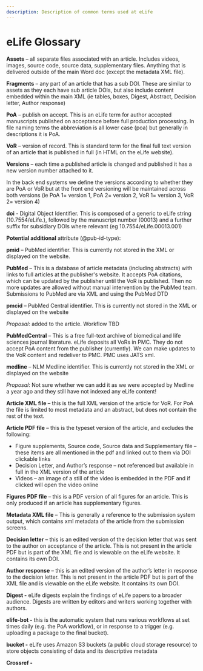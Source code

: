```yaml
---
description: Description of common terms used at eLife
---
```


# eLife Glossary

**Assets** – all separate files associated with an article. Includes videos, images, source code, source data, supplementary files. Anything that is delivered outside of the main Word doc \(except the metadata XML file\).

**Fragments** – any part of an article that has a sub DOI. These are similar to assets as they each have sub article DOIs, but also include content embedded within the main XML \(ie tables, boxes, Digest, Abstract, Decision letter, Author response\)

**PoA** – publish on accept. This is an eLife term for author accepted manuscripts published on acceptance before full production processing. In file naming terms the abbreviation is all lower case \(poa\) but generally in descriptions it is PoA.

**VoR** – version of record. This is standard term for the final full text version of an article that is published in full \(in HTML on the eLife website\). 

**Versions** – each time a published article is changed and published it has a new version number attached to it.

In the back end systems we define the versions according to whether they are PoA or VoR but at the front end versioning will be maintained across both versions \(ie PoA 1= version 1, PoA 2= version 2, VoR 1= version 3, VoR 2= version 4\)

**doi** - Digital Object Identifier. This is composed of a generic to eLife string \(10.7554/eLife.\), followed by the manuscript number \(00013\) and a further suffix for subsidiary DOIs where relevant \(eg 10.7554/eLife.00013.001\)

**Potential additional** attribute \(@pub-id-type\):

**pmid** – PubMed identifier. This is currently not stored in the XML or displayed on the website.

**PubMed** – This is a database of article metadata \(including abstracts\) with links to full articles at the publisher's website. It accepts PoA citations, which can be updated by the publisher until the VoR is published. Then no more updates are allowed without manual intervention by the PubMed team. Submissions to PubMed are via XML and using the PubMed DTD

**pmcid** – PubMed Central identifier. This is currently not stored in the XML or displayed on the website

_Proposal_: added to the article. Workflow TBD

**PubMedCentral** – This is a free full-text archive of biomedical and life sciences journal literature. eLife deposits all VoRs in PMC. They do not accept PoA content from the publisher \(currently\). We can make updates to the VoR content and redeliver to PMC. PMC uses JATS xml.

**medline** – NLM Medline identifier. This is currently not stored in the XML or displayed on the website

_Proposal_: Not sure whether we can add it as we were accepted by Medline a year ago and they still have not indexed any eLife content!

**Article XML file** – this is the full XML version of the article for VoR. For PoA the file is limited to most metadata and an abstract, but does not contain the rest of the text.

**Article PDF file** – this is the typeset version of the article, and excludes the following: 

* Figure supplements, Source code, Source data and Supplementary file – these items are all mentioned in the pdf and linked out to them via DOI clickable links
* Decision Letter, and Author’s response – not referenced but available in full in the XML version of the article
* Videos – an image of a still of the video is embedded in the PDF and if clicked will open the video online

**Figures PDF file** – this is a PDF version of all figures for an article. This is only produced if an article has  supplementary figures.

**Metadata XML file** – This is generally a reference to the submission system output, which contains xml metadata of the article from the submission screens.

**Decision letter** – this is an edited version of the decision letter that was sent to the author on acceptance of the article. This is not present in the article PDF but is part of the XML file and is viewable on the eLife website. It contains its own DOI.

**Author response** – this is an edited version of the author’s letter in response to the decision letter. This is not present in the article PDF but is part of the XML file and is viewable on the eLife website. It contains its own DOI.

**Digest -** eLife digests explain the findings of eLife papers to a broader audience. Digests are written by editors and writers working together with authors.

**elife-bot -** this is the automatic system that runs various workflows at set times daily \(e.g. the PoA workflow\), or in response to a trigger \(e.g. uploading a package to the final bucket\).

**bucket -** eLife uses Amazon S3 buckets \(a public cloud storage resource\) to store objects consisting of data and its descriptive metadata

**Crossref -** 

